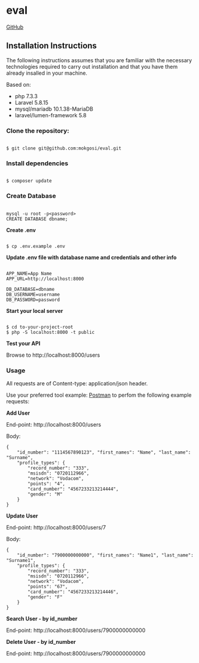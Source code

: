 # eval

[GitHub](http://github.com)


## Installation Instructions

The following instructions assumes that you are familiar with the necessary technologies required to carry out installation and that you have them already insalled in your machine.

Based on: 
* php 7.3.3
* Laravel 5.8.15
* mysql/mariadb 10.1.38-MariaDB
* laravel/lumen-framework 5.8


### Clone the repository:
```

$ git clone git@github.com:mokgosi/eval.git

```

### Install dependencies
```

$ composer update

```

### Create Database

```

mysql -u root -p<password>
CREATE DATABASE dbname;

```

**Create .env**

```

$ cp .env.example .env

``` 

**Update .env file with database name and credentials and other info**

```

APP_NAME=App Name
APP_URL=http://localhost:8000

DB_DATABASE=dbname
DB_USERNAME=username
DB_PASSWORD=password

```

**Start your local server**

```

$ cd to-your-project-root
$ php -S localhost:8000 -t public

```

**Test your API**

Browse to http://localhost:8000/users


### Usage

All requests are of Content-type: application/json header.

Use your preferred tool example: [Postman](https://www.getpostman.com/) to perfom the following example requests:


**Add User**

End-point: http://localhost:8000/users

Body:


```
{
	"id_number": "1114567890123", "first_names": "Name", "last_name": "Surname",
	"profile_types": {
		"record_number": "333",
		"msisdn": "0720112966",
		"network": "Vodacom",
		"points": "4",
		"card_number": "4567233213214444",
		"gender": "M"
	}
}
```

**Update User**

End-point: http://localhost:8000/users/7

Body:


```
{
	"id_number": "7900000000000", "first_names": "Name1", "last_name": "Surname1",
	"profile_types": {
		"record_number": "333",
		"msisdn": "0720112966",
		"network": "Vodacom",
		"points": "67",
		"card_number": "4567233213214446",
		"gender": "F"
	}
}
```

**Search User - by id_number**

End-point: http://localhost:8000/users/7900000000000


**Delete User - by id_number**

End-point: http://localhost:8000/users/7900000000000

